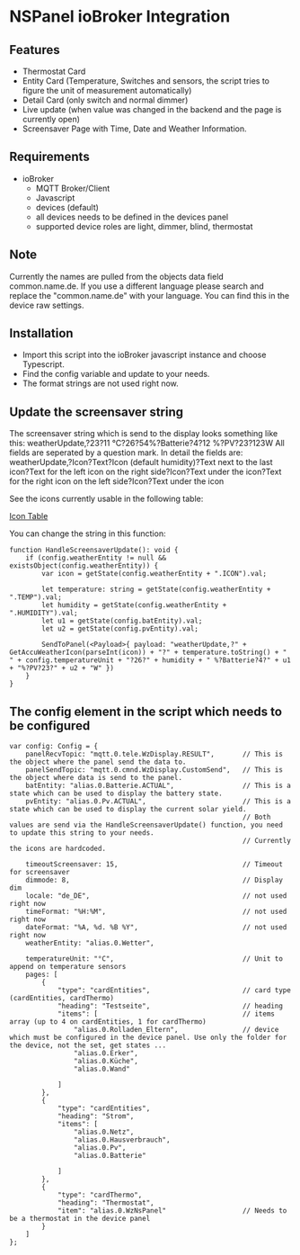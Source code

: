 # NSPanel ioBroker Integration

## Features

- Thermostat Card
- Entity Card (Temperature, Switches and sensors, the script tries to figure the unit of measurement automatically)
- Detail Card (only switch and normal dimmer)
- Live update (when value was changed in the backend and the page is currently open)
- Screensaver Page with Time, Date and Weather Information.

## Requirements
- ioBroker
  - MQTT Broker/Client
  - Javascript
  - devices (default)
  - all devices needs to be defined in the devices panel
  - supported device roles are light, dimmer, blind, thermostat

## Note
Currently the names are pulled from the objects data field common.name.de.
If you use a different language please search and replace the "common.name.de" with your language. 
You can find this in the device raw settings.

  
## Installation
- Import this script into the ioBroker javascript instance and choose Typescript.
- Find the config variable and update to your needs.
- The format strings are not used right now.

## Update the screensaver string
The screensaver string which is send to the display looks something like this:
weatherUpdate,?23?11 °C?26?54%?Batterie?4?12 %?PV?23?123W
All fields are seperated by a question mark. In detail the fields are:
weatherUpdate,?Icon?Text?Icon (default humidity)?Text next to the last icon?Text for the left icon on the right side?Icon?Text under the icon?Text for the right icon on the left side?Icon?Text under the icon

See the icons currently usable in the following table:

[Icon Table](HMI#icons-ids)

You can change the string in this function:
```
function HandleScreensaverUpdate(): void {
    if (config.weatherEntity != null && existsObject(config.weatherEntity)) {
        var icon = getState(config.weatherEntity + ".ICON").val;

        let temperature: string = getState(config.weatherEntity + ".TEMP").val;
        let humidity = getState(config.weatherEntity + ".HUMIDITY").val;
        let u1 = getState(config.batEntity).val;
        let u2 = getState(config.pvEntity).val;

        SendToPanel(<Payload>{ payload: "weatherUpdate,?" + GetAccuWeatherIcon(parseInt(icon)) + "?" + temperature.toString() + " " + config.temperatureUnit + "?26?" + humidity + " %?Batterie?4?" + u1 + "%?PV?23?" + u2 + "W" })
    }
}

```

## The config element in the script which needs to be configured
```
var config: Config = {
    panelRecvTopic: "mqtt.0.tele.WzDisplay.RESULT",       // This is the object where the panel send the data to.
    panelSendTopic: "mqtt.0.cmnd.WzDisplay.CustomSend",   // This is the object where data is send to the panel.
    batEntity: "alias.0.Batterie.ACTUAL",                 // This is a state which can be used to display the battery state.
    pvEntity: "alias.0.Pv.ACTUAL",                        // This is a state which can be used to display the current solar yield.
                                                          // Both values are send via the HandleScreensaverUpdate() function, you need to update this string to your needs.
                                                          // Currently the icons are hardcoded.
                                                          
    timeoutScreensaver: 15,                               // Timeout for screensaver
    dimmode: 8,                                           // Display dim
    locale: "de_DE",                                      // not used right now
    timeFormat: "%H:%M",                                  // not used right now
    dateFormat: "%A, %d. %B %Y",                          // not used right now
    weatherEntity: "alias.0.Wetter",

    temperatureUnit: "°C",                                // Unit to append on temperature sensors
    pages: [
        {
            "type": "cardEntities",                       // card type (cardEntities, cardThermo)
            "heading": "Testseite",                       // heading
            "items": [                                    // items array (up to 4 on cardEntities, 1 for cardThermo)
                "alias.0.Rolladen_Eltern",                // device which must be configured in the device panel. Use only the folder for the device, not the set, get states ...
                "alias.0.Erker",
                "alias.0.Küche",
                "alias.0.Wand"

            ]
        },
        {
            "type": "cardEntities",
            "heading": "Strom",
            "items": [
                "alias.0.Netz",
                "alias.0.Hausverbrauch",
                "alias.0.Pv",
                "alias.0.Batterie"

            ]
        },
        {
            "type": "cardThermo",
            "heading": "Thermostat",
            "item": "alias.0.WzNsPanel"                   // Needs to be a thermostat in the device panel
        }
    ]
};
```

